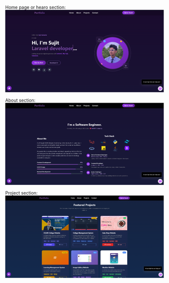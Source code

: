 
Home page or hearo section:
![image alt](https://github.com/sujitsamanta/My_Portfolio/blob/main/Assets/Documents/brave_screenshot_sujitsamanta.github.io%20(1).png?raw=true)

About section:
![image alt](https://github.com/sujitsamanta/My_Portfolio/blob/main/Assets/Documents/brave_screenshot_sujitsamanta.github.io.png?raw=true)

Project section:
![image alt](https://github.com/sujitsamanta/My_Portfolio/blob/main/Assets/Documents/brave_screenshot_sujitsamanta.github.io%20(2).png?raw=true)
